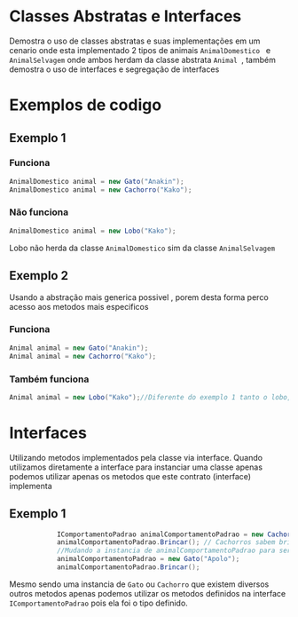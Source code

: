 # Classes Abstratas e Interfaces
Demostra o uso de classes abstratas e suas implementações em um cenario onde esta implementado 2 tipos de animais ```AnimalDomestico ``` e ``` AnimalSelvagem ``` onde ambos herdam da classe abstrata ```Animal ```, também demostra o uso de interfaces e segregação de interfaces 
# Exemplos de codigo
## Exemplo 1

### Funciona
```C#
AnimalDomestico animal = new Gato("Anakin");
AnimalDomestico animal = new Cachorro("Kako");
```
### Não funciona
```C#
AnimalDomestico animal = new Lobo("Kako");
```
 Lobo não herda da classe ```AnimalDomestico``` sim da classe ```AnimalSelvagem``` 
## Exemplo 2
Usando a abstração mais generica possivel , porem desta forma perco acesso aos metodos mais especificos
### Funciona
```C#
Animal animal = new Gato("Anakin");
Animal animal = new Cachorro("Kako");
```
### Também funciona
```C#
Animal animal = new Lobo("Kako");//Diferente do exemplo 1 tanto o lobo, cachorro ou gato são animais 
``` 
# Interfaces
Utilizando metodos implementados pela classe via interface.
Quando utilizamos diretamente a interface para instanciar uma classe apenas podemos utilizar apenas os metodos que este contrato (interface) implementa
## Exemplo 1
```C#
            IComportamentoPadrao animalComportamentoPadrao = new Cachorro("Nina");
            animalComportamentoPadrao.Brincar(); // Cachorros sabem brincar
            //Mudando a instancia de animalComportamentoPadrao para ser um gato inicialmente erá um cachorro
            animalComportamentoPadrao = new Gato("Apolo");
            animalComportamentoPadrao.Brincar();
```
Mesmo sendo uma instancia de ```Gato``` ou ```Cachorro``` que existem diversos outros metodos apenas podemos utilizar os metodos definidos na interface ``` IComportamentoPadrao ``` pois ela foi o tipo definido.

